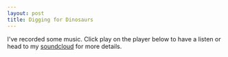 ```yaml
---
layout: post
title: Digging for Dinosaurs
---
```


I've recorded some music. Click play on the player below to have a listen or head to my  [soundcloud](https://soundcloud.com/digging-for-dinosaurs) for more details. 


